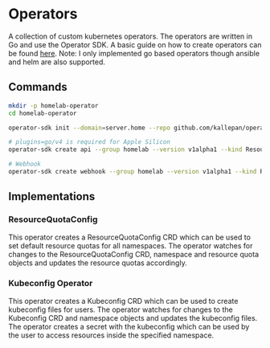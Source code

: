 # Operators

A collection of custom kubernetes operators. The operators are written in Go and use the Operator SDK. A basic guide on how to create operators can be found [here](https://sdk.operatorframework.io/docs/building-operators/golang/). Note: I only implemented go based operators though ansible and helm are also supported.

## Commands

```bash
mkdir -p homelab-operator
cd homelab-operator

operator-sdk init --domain=server.home --repo github.com/kallepan/operators

# plugins=go/v4 is required for Apple Silicon
operator-sdk create api --group homelab --version v1alpha1 --kind ResourceQuotaConfig --resource --controller --plugins=go/v4 --namespaced=false

# Webhook
operator-sdk create webhook --group homelab --version v1alpha1 --kind ResourceQuotaConfig --defaulting
```

## Implementations

### ResourceQuotaConfig

This operator creates a ResourceQuotaConfig CRD which can be used to set default resource quotas for all namespaces. The operator watches for changes to the ResourceQuotaConfig CRD, namespace and resource quota objects and updates the resource quotas accordingly.

### Kubeconfig Operator

This operator creates a Kubeconfig CRD which can be used to create kubeconfig files for users. The operator watches for changes to the Kubeconfig CRD and namespace objects and updates the kubeconfig files. The operator creates a secret with the kubeconfig which can be used by the user to access resources inside the specified namespace.